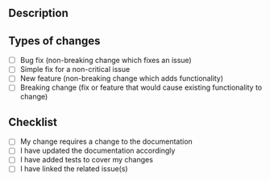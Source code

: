 <!-- Provide a general summary of your changes in the title above -->

## Description

<!-- Explain the changes you made in detail -->

## Types of changes

<!-- What types of changes does your code introduce ? -->

- [ ] Bug fix (non-breaking change which fixes an issue)
- [ ] Simple fix for a non-critical issue
- [ ] New feature (non-breaking change which adds functionality)
- [ ] Breaking change (fix or feature that would cause existing functionality to change)

## Checklist

<!-- Review all of the following points, and put an `x' in all the boxes that apply. -->

- [ ] My change requires a change to the documentation
- [ ] I have updated the documentation accordingly
- [ ] I have added tests to cover my changes
- [ ] I have linked the related issue(s)
